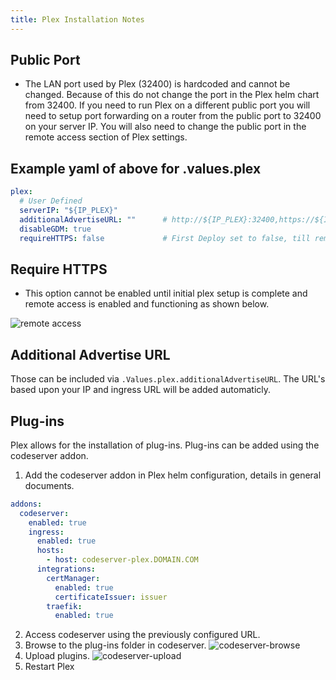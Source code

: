 ```yaml
---
title: Plex Installation Notes
---
```


## Public Port

- The LAN port used by Plex (32400) is hardcoded and cannot be changed. Because of this do not change the port in the Plex helm chart from 32400. If you need to run Plex on a different public port you will need to setup port forwarding on a router from the public port to 32400 on your server IP. You will also need to change the public port in the remote access section of Plex settings.

## Example yaml of above for .values.plex

```yaml
plex:
  # User Defined
  serverIP: "${IP_PLEX}"
  additionalAdvertiseURL: ""      # http://${IP_PLEX}:32400,https://${INGRESS}:443,https://${INGRESS}:32400   <-- configured automaticly
  disableGDM: true
  requireHTTPS: false             # First Deploy set to false, till remote acces is configured and working then you can set to true
```

## Require HTTPS

- This option cannot be enabled until initial plex setup is complete and remote access is enabled and functioning as shown below.

![remote access](./img/plex-remote-access.png)

## Additional Advertise URL

Those can be included via `.Values.plex.additionalAdvertiseURL`.
The URL's based upon your IP and ingress URL will be added automaticly.

## Plug-ins

Plex allows for the installation of plug-ins. Plug-ins can be added using the codeserver addon.

1. Add the codeserver addon in Plex helm configuration, details in general documents.
```yaml
addons:
  codeserver:
    enabled: true
    ingress:
      enabled: true
      hosts:
        - host: codeserver-plex.DOMAIN.COM
      integrations:
        certManager:
          enabled: true
          certificateIssuer: issuer
        traefik:
          enabled: true
```

2. Access codeserver using the previously configured URL.
3. Browse to the plug-ins folder in codeserver.
   ![codeserver-browse](./img/plex-codeserver-browse.png)
4. Upload plugins.
   ![codeserver-upload](./img/plex-codeserver-upload.png)
5. Restart Plex

